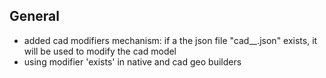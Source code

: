 ## General

- added cad modifiers mechanism: if a the json file "cad__<variation>.json" exists, it will be used to modify the cad model
- using modifier 'exists' in native and cad geo builders